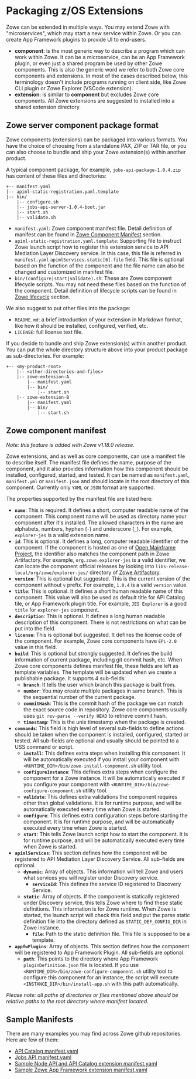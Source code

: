 # Packaging z/OS Extensions

Zowe can be extended in multiple ways. You may extend Zowe with "microservices", which may start a new service within Zowe. Or you can create App Framework plugins to provide UI to end-users.

- **component**: is the most generic way to describe a program which can work within Zowe. It can be a microservice, can be an App Framework plugin, or even just a shared program be used by other Zowe components. This is also the generic word we refer to both Zowe core components and extensions. In most of the cases described below, this terminology doesn't include programs running on client side, like Zowe CLI plugin or Zowe Explorer (VSCode extension).
- **extension**: is similar to **component** but excludes Zowe core components. All Zowe extensions are suggested to installed into a shared extension directory.

## Zowe server component package format

Zowe components (extensions) can be packaged into various formats. You have the choice of choosing from a standalone PAX, ZIP or TAR file, or you can also choose to bundle and ship your Zowe extension(s) within another product.

A typical component package, for example, `jobs-api-package-1.0.4.zip` has content of these files and directories:

```
+-- manifest.yaml
|-- apiml-static-registration.yaml.template
|-- bin/
    |-- configure.sh
    |-- jobs-api-server-1.0.4-boot.jar
    |-- start.sh
    |-- validate.sh
```

- `manifest.yaml`: Zowe component manifest file. Detail definition of manifest can be found in [Zowe Component Manifest](#zowe-component-manifest) section.
- `apiml-static-registration.yaml.template`: Supporting file to instruct Zowe launch script how to register this extension service to API Mediation Layer Discovery service. In this case, this file is referred in `manifest.yaml` `apimlServices.static[0].file` field. This file is optional based on the function of the component and the file name can also be changed and customized in manifest file.
- `bin/(configure|start|validate).sh`: These are Zowe component lifecycle scripts. You may not need these files based on the function of the component. Detail definition of lifecycle scripts can be found in [Zowe lifecycle](#zowe-runtime-lifecycle) section.

We also suggest to put other files into the package:

- `README.md`: a brief introduction of your extension in Markdown format, like how it should be installed, configured, verified, etc.
- `LICENSE`: full license text file.

If you decide to bundle and ship Zowe extension(s) within another product. You can put the whole directory structure above into your product package as sub-directories. For example:

```
+-- <my-product-root>
    |-- <other-directories-and-files>
    |-- zowe-extension-A
        |-- manifest.yaml
        |-- bin/
            |-- start.sh
    |-- zowe-extension-B
        |-- manifest.yaml
        |-- bin/
            |-- start.sh
```

## Zowe component manifest

_Note: this feature is added with Zowe v1.18.0 release._

Zowe extensions, and as well as core components, can use a manifest file to describe itself. The manifest file defines the name, purpose of the component, and it also provides information how this component should be installed, configured, started, and tested. It can be named as `manifest.yaml`, `manifest.yml` or `manifest.json` and should locate in the root directory of this component. Currently only `YAML` or `JSON` format are supported.

The properties supported by the manifest file are listed here:

- **`name`**: This is required. It defines a short, computer readable name of the component. This component name will be used as directory name your component after it's installed. The allowed characters in the name are alphabets, numbers, hyphen (`-`) and underscore (`_`). For example, `explorer-jes` is a valid extension name.
- **`id`**: This is optional. It defines a long, computer readable identifier of the component. If the component is hosted as one of [Open Mainframe Project](https://www.openmainframeproject.org/), the identifier also matches the component path in Zowe Artifactory. For example, `org.zowe.explorer-jes` is a valid identifier, we can locate the component official releases by looking into `libs-release-local/org/zowe/explorer-jes/` directory of [Zowe Artifactory](https://zowe.jfrog.io/ui/repos/tree/General/libs-release-local%2Forg%2Fzowe%2Fexplorer-jes).
- **`version`**: This is optional but suggested. This is the current version of the component without `v` prefix. For example, `1.0.4` is a valid `version` value.
- **`title`**: This is optional. It defines a short human readable name of this component. This value will also be used as default title for API Catalog tile, or App Framework plugin title. For example, `JES Explorer` is a good `title` for `explorer-jes` component.
- **`description`**: This is optional. It defines a long human readable description of this component. There is not restrictions on what can be put into the field.
- **`license`**: This is optional but suggested. It defines the license code of the component. For example, Zowe core components have `EPL-2.0` value in this field.
- **`build`**: This is optional but strongly suggested. It defines the build information of current package, including git commit hash, etc. When Zowe core components defines manifest file, these fields are left as template variables. The template will be updated when we create a publishable package. It supports 4 sub-fields:
  * **`branch`**: It tells the user which branch this package is built from.
  * **`number`**: You may create multiple packages in same branch. This is the sequential number of the current package.
  * **`commitHash`**: This is the commit hash of the package we can match the exact source code in repository. Zowe core components usually uses `git rev-parse --verify HEAD` to retrieve commit hash.
  * **`timestamp`**: This is the unix timestamp when the package is created.
- **`commands`**: This field is high level of several sub-fields to define actions should be taken when the component is installed, configured, started or tested. All sub-fields are optional and usually should be pointed to a USS command or script.
  * **`install`**: This defines extra steps when installing this component. It will be automatically executed if you install your component with `<RUNTIME_DIR>/bin/zowe-install-component.sh` utility tool.
  * **`configureInstance`**: This defines extra steps when configure the component for a Zowe instance. It will be automatically executed if you configure your component with `<RUNTIME_DIR>/bin/zowe-configure-component.sh` utility tool.
  * **`validate`**: This defines extra validations the component requires other than global validations. It is for runtime purpose, and will be automatically executed every time when Zowe is started.
  * **`configure`**: This defines extra configuration steps before starting the component. It is for runtime purpose, and will be automatically executed every time  when Zowe is started.
  * **`start`**: This tells Zowe launch script how to start the component. It is for runtime purpose, and will be automatically executed every time  when Zowe is started.
- **`apimlServices`**: This section defines how the component will be registered to API Mediation Layer Discovery Service. All sub-fields are optional.
  * **`dynamic`**: Array of objects. This information will tell Zowe and users what services you will register under Discovery service.
    - **`serviceId`**: This defines the service ID registered to Discovery Service.
  * **`static`**: Array of objects. If the component is statically registered under Discovery service, this tells Zowe where to find these static definitions. This information is for Zowe runtime. When Zowe is started, the launch script will check this field and put the parse static definition file into the directory defined as `STATIC_DEF_CONFIG_DIR` in Zowe instance.
    - **`file`**: Path to the static definition file. This file is supposed to be a template.
- **`appfwPlugins`**: Array of objects. This section defines how the component will be registered to App Framework Plugin. All sub-fields are optional.
  * **`path`**: This points to the directory where App Framework `pluginDefinition.json` file is located. If you use `<RUNTIME_DIR>/bin/zowe-configure-component.sh` utility tool to configure this component for an instance, the script will execute `<INSTANCE_DIR>/bin/install-app.sh` with this path automatically.

_Please note: all paths of directories or files mentioned above should be relative paths to the root directory where manifest located._

## Sample Manifests

There are many examples you may find across Zowe github repositories. Here are few of them:

- [API Catalog manifest.yaml](https://github.com/zowe/api-layer/blob/master/api-catalog-package/src/main/resources/manifest.yaml)
- [Jobs API manifest.yaml](https://github.com/zowe/jobs/blob/master/jobs-zowe-server-package/src/main/resources/manifest.yaml)
- [Sample Node API and API Catalog extension manifest.yaml](https://github.com/zowe/sample-node-api/blob/master/manifest.yaml)
- [Sample Zowe App Framework extension manifest.yaml](https://github.com/zowe/sample-trial-app/blob/master/manifest.yaml)
